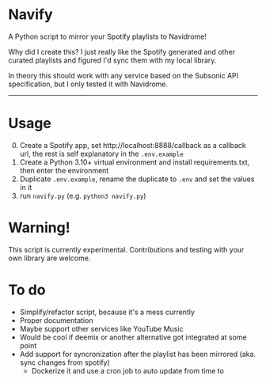 # Navify

A Python script to mirror your Spotify playlists to Navidrome!

Why did I create this? I just really like the Spotify generated and other curated playlists and figured I'd sync them with my local library.

In theory this should work with any service based on the Subsonic API specification, but I only tested it with Navidrome.

---

# Usage

0. Create a Spotify app, set http://localhost:8888/callback as a callback url, the rest is self explanatory in the `.env.example`
1. Create a Python 3.10+ virtual environment and install requirements.txt, then enter the environment
2. Duplicate `.env.example`, rename the duplicate to `.env` and set the values in it
3. run `navify.py` (e.g. `python3 navify.py`)

# Warning!

This script is currently experimental. Contributions and testing with your own library are welcome.

# To do

- Simplify/refactor script, because it's a mess currently
- Proper documentation
- Maybe support other services like YouTube Music
- Would be cool if deemix or another alternative got integrated at some point
- Add support for syncronization after the playlist has been mirrored (aka. sync changes from spotify)
    - Dockerize it and use a cron job to auto update from time to 